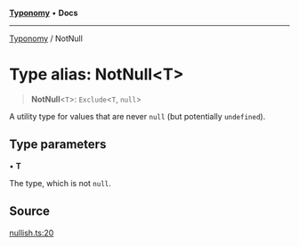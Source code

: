 [**Typonomy**](../README.md) • **Docs**

***

[Typonomy](../globals.md) / NotNull

# Type alias: NotNull\<T\>

> **NotNull**\<`T`\>: `Exclude`\<`T`, `null`\>

A utility type for values that are never `null` (but potentially `undefined`).

## Type parameters

• **T**

The type, which is not `null`.

## Source

[nullish.ts:20](https://github.com/softcraft-development/typonomy/blob/9e2d0980378fcdcaa426a5b6cdba20880ae25840/src/nullish.ts#L20)
